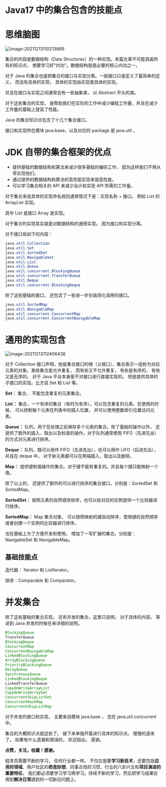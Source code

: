 # Java17 中的集合包含的技能点

# 思维脑图

![image-20211213110213669](https://cdn.jsdelivr.net/gh/xymiao/xymiaocdn/res/2021/202112/image-20211213110213669.png)

集合的内容是数据结构（Data Structures）的一种实现。本篇文章不可能涵盖所有的知识点， 想要学习好“内功”。数据结构就是必要的核心内功之一。

对于 Java 的集合也是把集合的接口与实现分离。一般接口只是定义了最简单的定义， 而没有具体的实现， 具体的实现由实现类具体的实现。

并且在接口与实现之间通常会有一些抽象类， 以 Abstract 开头的类。 

对于这些集合的实现， 是帮助我们在实际的工作中减少编程工作量，并且在减少工作量的基础上提高了性能。

Java 的集合知识点包含了十几个集合接口。 

接口和实现所在模块 java.base，以及对应的 package 是 java.util 。

# JDK 自带的集合框架的优点

- 提供基础的数据结构和算法来减少很多基础的编码工作， 因为这样我们不用从零实现他们。
- 通过提供的数据结构和算法的高性能实现来提高性能。
- 可以学习集合相关的 API 来减少设计和实现 API 所需的工作量。

对于集合来说具体的实现命名规则通常情况下是：实现名称 + 接口。 例如 List 的 ArrayList 实现。 

其中 List 是接口 Array 是实现。 

对于集合的实现其实就是对数据结构的通用实现。 因为接口和实现分离。

对于接口有如下的内容：

```java
java.util.Collection
java.util.Set
java.util.SortedSet
java.util.NavigableSet
java.util.List
java.util.Queue
java.util.concurrent.BlockingQueue
java.util.concurrent.TransferQueue
java.util.Deque
java.util.concurrent.BlockingDeque
```

除了这些基础的接口， 还包含了一些进一步封装简化调用的接口。

```java
java.util.SortedMap
java.util.NavigableMap
java.util.concurrent.ConcurrentMap
java.util.concurrent.ConcurrentNavigableMap
```

# 通用的实现包含

![image-20211213112406438](https://cdn.jsdelivr.net/gh/xymiao/xymiaocdn/res/2021/202112/image-20211213112406438.png)

对于 Collection 接口声明，他是集合接口的根（父接口），集合表示一组称为对应元素的对象。某些集合是允许重复， 而有些又不允许重复， 有些是有序的， 有些又是无序的。 对于 Java 平台本身是不对接口进行直接实现的。 但是提供具体的子接口的实现。比方说 Set 和 List 等。

**Set：**  集合， 不能包含重复的元素集合。

**List：** 集合，一个有序的集合（有时为有序）。可以包含重复的元素。在使用的时候， 可以控制每个元素在列表中的插入位置， 并可以使用整数索引位置访问元素。 

**Queue：** 队列，用于在处理之前保存多个元素的集合。除了基础的操作以外， 还提供了额外的插入、取出以及检查的操作。对于队列通常使用 FIFO（先进先出） 的方式对元素进行排序。

**Deque：** 队列，既可以用作 FIFO（先进先出），也可以用作 LIFO（后进先出），并且在 deque 中， 对于新元素都可以在两端插入，取出以及删除。

**Map：** 提供键和值操作的集合。对于键不能有重复的。并且每个键只能映射一个值。

除了以上的， 还提供了额外的可以进行排序的集合接口。分别是：SortedSet 和 SortedMap。

**SortedSet：** 按照元素的自然顺序排序，也可以给对应的实例提供一个比较器进行排序。

**SortedMap：** Map 集合对象， 可以按照映射的键自动排序，使用键的自然顺序或者创建一个实例的比较器进行排序。

也在基础上为了方便开发和使用， 增加了一写扩展的集合。分别是：NavigableSet 和 NavigableMap。

## 基础技能点

迭代器： Iterator 和 ListIterator。

排序：Comparable 和 Comparator。



# 并发集合

除了这些基础的集合实现， 还有并发的集合。这里只说明， 对于具体的内容， 等说到 Java 并发的时候在来详细的说明。

```java
BlockingQueue
TransferQueue
BlockingDeque
ConcurrentMap
ConcurrentNavigableMap
LinkedBlockingQueue
ArrayBlockingQueue
PriorityBlockingQueue
DelayQueue
SynchronousQueue
LinkedBlockingDeque
LinkedTransferQueue
CopyOnWriteArrayList
CopyOnWriteArraySet
ConcurrentSkipListSet
ConcurrentHashMap
ConcurrentSkipListMap
```

对于并发的接口和实现， 主要来自模块 java.base ， 包在 java.util.concurrent 中。

集合的大概知识点就这些了。 接下来单独开篇进行具体的知识点。 慢慢的道来了。 如果有什么遗漏和错误的， 欢迎指出。 感谢。 

**点赞，关注，收藏！感谢。**

程序员需要不断的学习， 任何行业都一样。 不仅仅是要**学习新技术**，还要包括**应用的领域**、用户社区的**奇思妙想**、同事古怪的习惯、行业的八卦兴文和**项目演进的重要特征**， 我们都必须要学习学习再学习。持续不断的学习，然后把学习成果应用到**解决日常**遇到的一切新旧问题上。



